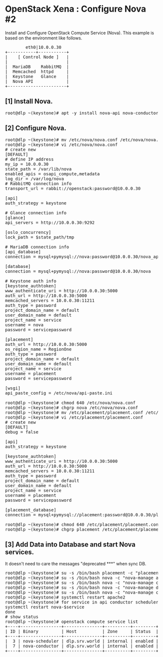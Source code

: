 # OpenStack Xena : Configure Nova #2

Install and Configure OpenStack Compute Service (Nova).
This example is based on the environment like follows.
<pre>
        eth0|10.0.0.30 
+-----------+-----------+
|    [ Control Node ]   |
|                       |
|  MariaDB    RabbitMQ  |
|  Memcached  httpd     |
|  Keystone   Glance    |
|  Nova API             |
+-----------------------+</pre>

## [1]	Install Nova.
<pre>
root@dlp ~(keystone)# apt -y install nova-api nova-conductor nova-scheduler nova-novncproxy placement-api python3-novaclient</pre>

## [2]	Configure Nova.

<pre>
root@dlp ~(keystone)# mv /etc/nova/nova.conf /etc/nova/nova.conf.org
root@dlp ~(keystone)# vi /etc/nova/nova.conf
# create new
[DEFAULT]
# define IP address
my_ip = 10.0.0.30
state_path = /var/lib/nova
enabled_apis = osapi_compute,metadata
log_dir = /var/log/nova
# RabbitMQ connection info
transport_url = rabbit://openstack:password@10.0.0.30

[api]
auth_strategy = keystone

# Glance connection info
[glance]
api_servers = http://10.0.0.30:9292

[oslo_concurrency]
lock_path = $state_path/tmp

# MariaDB connection info
[api_database]
connection = mysql+pymysql://nova:password@10.0.0.30/nova_api

[database]
connection = mysql+pymysql://nova:password@10.0.0.30/nova

# Keystone auth info
[keystone_authtoken]
www_authenticate_uri = http://10.0.0.30:5000
auth_url = http://10.0.0.30:5000
memcached_servers = 10.0.0.30:11211
auth_type = password
project_domain_name = default
user_domain_name = default
project_name = service
username = nova
password = servicepassword

[placement]
auth_url = http://10.0.0.30:5000
os_region_name = RegionOne
auth_type = password
project_domain_name = default
user_domain_name = default
project_name = service
username = placement
password = servicepassword

[wsgi]
api_paste_config = /etc/nova/api-paste.ini

root@dlp ~(keystone)# chmod 640 /etc/nova/nova.conf
root@dlp ~(keystone)# chgrp nova /etc/nova/nova.conf
root@dlp ~(keystone)# mv /etc/placement/placement.conf /etc/placement/placement.conf.org
root@dlp ~(keystone)# vi /etc/placement/placement.conf
# create new
[DEFAULT]
debug = false

[api]
auth_strategy = keystone

[keystone_authtoken]
www_authenticate_uri = http://10.0.0.30:5000
auth_url = http://10.0.0.30:5000
memcached_servers = 10.0.0.30:11211
auth_type = password
project_domain_name = default
user_domain_name = default
project_name = service
username = placement
password = servicepassword

[placement_database]
connection = mysql+pymysql://placement:password@10.0.0.30/placement

root@dlp ~(keystone)# chmod 640 /etc/placement/placement.conf
root@dlp ~(keystone)# chgrp placement /etc/placement/placement.conf</pre>

## [3]	Add Data into Database and start Nova services.
It doesn't need to care the messages "deprecated ***" when sync DB.
<pre>
root@dlp ~(keystone)# su -s /bin/bash placement -c "placement-manage db sync"
root@dlp ~(keystone)# su -s /bin/bash nova -c "nova-manage api_db sync"
root@dlp ~(keystone)# su -s /bin/bash nova -c "nova-manage cell_v2 map_cell0"
root@dlp ~(keystone)# su -s /bin/bash nova -c "nova-manage db sync"
root@dlp ~(keystone)# su -s /bin/bash nova -c "nova-manage cell_v2 create_cell --name cell1"
root@dlp ~(keystone)# systemctl restart apache2
root@dlp ~(keystone)# for service in api conductor scheduler; do
systemctl restart nova-$service
done
# show status
root@dlp ~(keystone)# openstack compute service list
+----+----------------+---------------+----------+---------+-------+------------+
| ID | Binary         | Host          | Zone     | Status  | State | Updated At |
+----+----------------+---------------+----------+---------+-------+------------+
|  3 | nova-scheduler | dlp.srv.world | internal | enabled | up    | None       |
|  7 | nova-conductor | dlp.srv.world | internal | enabled | up    | None       |
+----+----------------+---------------+----------+---------+-------+------------+</pre>
